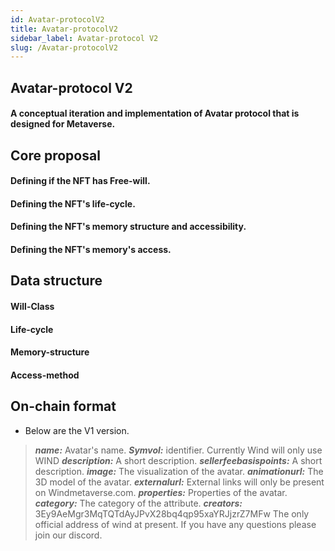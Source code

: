 ```yaml
---
id: Avatar-protocolV2
title: Avatar-protocolV2
sidebar_label: Avatar-protocol V2
slug: /Avatar-protocolV2
---
```


## Avatar-protocol V2

#### A conceptual iteration and implementation of Avatar protocol that is designed for Metaverse.

## Core proposal 

#### Defining if the NFT has Free-will. 
#### Defining the NFT's life-cycle. 
#### Defining the NFT's memory structure and accessibility. 
#### Defining the NFT's memory's access. 

## Data structure 

#### Will-Class 
#### Life-cycle
#### Memory-structure 
#### Access-method


## On-chain format

+ Below are the V1 version. 

> **_name:_** Avatar's name.
> **_Symvol:_** identifier. Currently Wind will only use WIND
> **_description:_** A short description.
> **_sellerfeebasispoints:_** A short description.
> **_image:_** The visualization of the avatar.
> **_animationurl:_** The 3D model of the avatar.
> **_externalurl:_** External links will only be present on Windmetaverse.com.
> **_properties:_** Properties of the avatar.
> **_category:_** The category of the attribute.
> **_creators:_** 3Ey9AeMgr3MqTQTdAyJPvX28bq4qp95xaYRJjzrZ7MFw The only official address of wind at present. If you have any questions please join our discord.